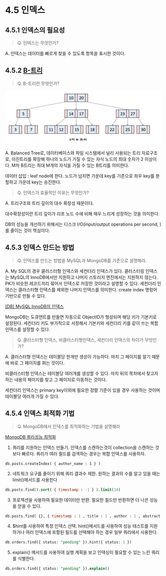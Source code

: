 # 4.5 인덱스 

## 4.5.1 인덱스의 필요성 

> Q. 인덱스는 무엇인가?

A. 인덱스는 데이터를 빠르게 찾을 수 있도록 항목을 표시한 것이다. 


## 4.5.2 [B-트리](https://velog.io/@emplam27/%EC%9E%90%EB%A3%8C%EA%B5%AC%EC%A1%B0-%EA%B7%B8%EB%A6%BC%EC%9C%BC%EB%A1%9C-%EC%95%8C%EC%95%84%EB%B3%B4%EB%8A%94-B-Tree)

> Q. B-트리란 무엇인가?


![b - Tree](assets\4.5.2.b-tree.png)

A. Balanced Tree로, 데이터베이스와 파일 시스템에서 널리 사용되는 트리 자료구조로, 이진트리를 확장해 하나의 노드가 가질 수 있는 자식 노드의 최대 숫자가 2 이상이다. M차 B트리는 최대 M개의 자식을 가질 수 있는 B트리를 의미한다. 

데이터 삽입 : leaf node에 한다. 노드가 넘치면 가운데 key를 기준으로 좌우 key를 분할하고 가운데 key는 승진한다. 


> Q. 인덱스가 효율적인 이유는 무엇인가?

A. 트리구조와 트리 깊이의 대수 확장성 때문이다. 

대수확장성이란 트리 깊이가 리프 노드 수에 비해 매우 느리게 성장하는 것을 의미한다. 

DB의 성능을 개선하기 위해서는 디스크 I/O(input/output operations per second, )를 줄이는 것이 핵심이다. 


## 4.5.3 인덱스 만드는 방법

> Q. 인덱스를 만드는 방법을 MySQL과 MongoDB를 기준으로 설명해라. 

A. My SQL의 경우 클러스터형 인덱스와 세컨더리 인덱스가 있다. 클러스터링 인덱스는 MySQL의 InnoDB에서만 지원하고 나머지 스토리지 엔진에서는 지원하지 않는다. PK가 비슷한 레코드끼리 묶어서 인덱스로 저장한 것이라고 설명할 수 있다. 세컨더리 인덱스는 클러스터형 인덱스를 제외한 나머지 인덱스를 의미한다. create index 명령어 기반으로 만들 수 있다.  

[[DB] MySQL InnoDB의 인덱스](https://ksh-coding.tistory.com/123)

MongoDB는 도큐먼트를 만들면 자동으로 ObjectID가 형성되며 해당 키가 기본키로 설정된다. 세컨더리 키도 부가적으로 서정해서 기본키와 세컨더리 키를 같이 쓰는 복합 인덱스를 설정할 수 있다. 


> Q. 클러스터형 인덱스, 비클러스터형인덱스, 세컨더리 인덱스의 차이가 무엇인가?


A. 클러스터형 인덱스는 테이블당 한개만 생성이 가능하다. 마치 그 페이지를 알기 때문에 바로 그 페이지를 펴는 것이다. 


비클러스터형 인덱스는 테이블당 여러개를 생성할 수 있다. 마치 뒤의 목차에서 찾고자 하는 내용의 페이지를 찾고 그 페이지로 이동하는 것이다. 


세컨더리 인덱스는 primary key이외에 필요한 정렬 기준이 있을 경우 사용하는 것이며 테이블당 여러개 가질 수 있다. 


## 4.5.4 인덱스 최적화 기법

> Q. MongoDB에서 인덱스를 최적화하는 기법을 설명해라 

[MongoDB 쿼리성능 최적화](https://www.mongodb.com/ko-kr/docs/manual/tutorial/optimize-query-performance-with-indexes-and-projections/)

1. 쿼리를 지원하는 인덱스 만들기. 인덱스를 스캔하는것이 collection을 스캔하는 것보다 빠르다. 쿼리가 여러 필드를 검색하는 경우는 복합 인덱스를 사용하자.

```sqld
db.posts.createIndex( { author_name : 1 } )
```


2. 네트워크 요구를 줄이기 위해 쿼리 결과수 제한. 원하는 결과의 수를 알고 있을 때는 limit()메서드를 사용한다 

```sql
db.posts.find().sort( { timestamp : -1 } ).limit(10)
```

3. 프로젝션을 사용하여 필요한 데이터만 반환. 필요한 필드만 반환하면 더 나은 성능을 얻을 수 있다. 

```sql
db.posts.find( {}, { timestamp : 1 , title : 1 , author : 1 , abstract : 1} ).sort( { timestamp : -1 } )
```

4. $hint를 사용하여 특정 인덱스 선택. hint()메서드를 사용하여 성능 테스트를 지원하거나 여러 인덱스에 포함된 필드를 선택해야 하는 경우 일부 쿼리에서 사용한다. 

```sql
db.orders.find({ status: "pending" }).hint({ status: 1 })
```



5. explain() 메서드를 사용하여 실행 계획을 보고 인덱싱이 필요할 수 있는 느린 쿼리를 식별한다. 

```SQL
db.orders.find({ status: "pending" }).explain()
```

